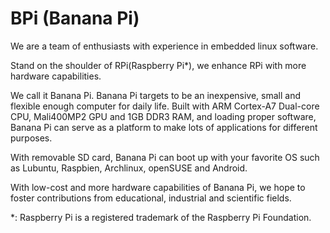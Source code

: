 BPi (Banana Pi)
===
We are a team of enthusiasts with experience in embedded linux software.

Stand on the shoulder of RPi(Raspberry Pi*), we enhance RPi with more hardware capabilities. 

We call it Banana Pi.  Banana Pi targets to be an inexpensive, small and flexible enough computer for daily life.  Built with ARM Cortex-A7 Dual-core CPU, Mali400MP2 GPU and 1GB DDR3 RAM, and loading proper software, Banana Pi can serve as a platform to make lots of applications for different purposes. 

With removable SD card, Banana Pi can boot up with your favorite OS such as Lubuntu, Raspbien, Archlinux, openSUSE and Android.

With low-cost and more hardware capabilities of Banana Pi, we hope to foster contributions from educational, industrial and scientific fields.


*: Raspberry Pi is a registered trademark of the Raspberry Pi Foundation.
